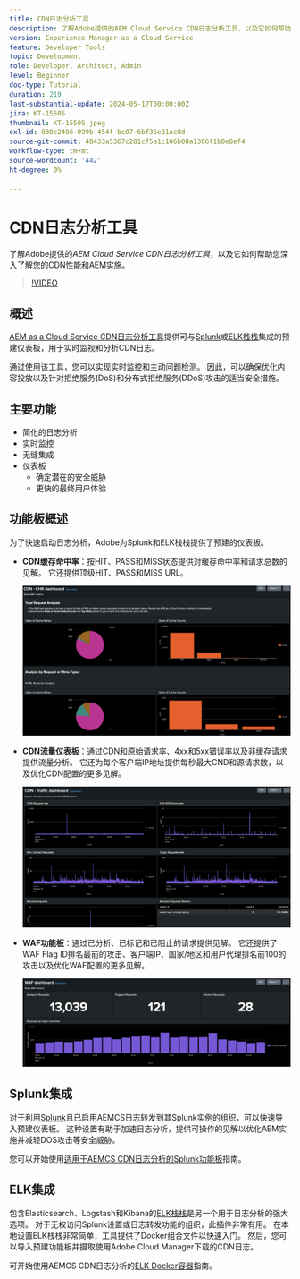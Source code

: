 ```yaml
---
title: CDN日志分析工具
description: 了解Adobe提供的AEM Cloud Service CDN日志分析工具，以及它如何帮助您深入了解您的CDN性能和AEM实施。
version: Experience Manager as a Cloud Service
feature: Developer Tools
topic: Development
role: Developer, Architect, Admin
level: Beginner
doc-type: Tutorial
duration: 219
last-substantial-update: 2024-05-17T00:00:00Z
jira: KT-15505
thumbnail: KT-15505.jpeg
exl-id: 830c2486-099b-454f-bc07-6bf36e81ac8d
source-git-commit: 48433a5367c281cf5a1c106b08a1306f1b0e8ef4
workflow-type: tm+mt
source-wordcount: '442'
ht-degree: 0%

---
```


# CDN日志分析工具

了解Adobe提供的&#x200B;_AEM Cloud Service CDN日志分析工具_，以及它如何帮助您深入了解您的CDN性能和AEM实施。
 
>[!VIDEO](https://video.tv.adobe.com/v/3446115?quality=12&learn=on&captions=chi_hans)

## 概述

[AEM as a Cloud Service CDN日志分析工具](https://github.com/adobe/AEMCS-CDN-Log-Analysis-Tooling)提供可与[Splunk](https://www.splunk.com/en_us/products/observability-cloud.html)或[ELK栈栈](https://www.elastic.co/elastic-stack)集成的预建仪表板，用于实时监视和分析CDN日志。

通过使用该工具，您可以实现实时监控和主动问题检测。 因此，可以确保优化内容投放以及针对拒绝服务(DoS)和分布式拒绝服务(DDoS)攻击的适当安全措施。

## 主要功能

- 简化的日志分析
- 实时监控
- 无缝集成
- 仪表板
   - 确定潜在的安全威胁
   - 更快的最终用户体验

## 功能板概述

为了快速启动日志分析，Adobe为Splunk和ELK栈栈提供了预建的仪表板。

- **CDN缓存命中率**：按HIT、PASS和MISS状态提供对缓存命中率和请求总数的见解。 它还提供顶级HIT、PASS和MISS URL。

  ![CDN缓存命中率](assets/CHR-dashboard.png)

- **CDN流量仪表板**：通过CDN和原始请求率、4xx和5xx错误率以及非缓存请求提供流量分析。 它还为每个客户端IP地址提供每秒最大CND和源请求数，以及优化CDN配置的更多见解。

  ![CDN流量仪表板](assets/Traffic-dashboard.png)

- **WAF功能板**：通过已分析、已标记和已阻止的请求提供见解。 它还提供了WAF Flag ID排名最前的攻击、客户端IP、国家/地区和用户代理排名前100的攻击以及优化WAF配置的更多见解。

  ![WAF信息板](assets/WAF-Dashboard.png)

## Splunk集成

对于利用[Splunk](https://www.splunk.com/en_us/products/observability-cloud.html)且已启用AEMCS日志转发到其Splunk实例的组织，可以快速导入预建仪表板。 这种设置有助于加速日志分析，提供可操作的见解以优化AEM实施并减轻DOS攻击等安全威胁。

您可以开始使用[适用于AEMCS CDN日志分析的Splunk功能板](https://github.com/adobe/AEMCS-CDN-Log-Analysis-Tooling/blob/main/Splunk/README.md#splunk-dashboards-for-aemcs-cdn-log-analysis)指南。


## ELK集成

包含Elasticsearch、Logstash和Kibana的[ELK栈栈](https://www.elastic.co/elastic-stack)是另一个用于日志分析的强大选项。 对于无权访问Splunk设置或日志转发功能的组织，此插件非常有用。 在本地设置ELK栈栈非常简单，工具提供了Docker组合文件以快速入门。 然后，您可以导入预建功能板并摄取使用Adobe Cloud Manager下载的CDN日志。

可开始使用AEMCS CDN日志分析的[ELK Docker容器](https://github.com/adobe/AEMCS-CDN-Log-Analysis-Tooling/blob/main/ELK/README.md#elk-docker-container-for-aemcs-cdn-log-analysis)指南。
